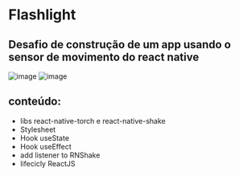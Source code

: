 # Flashlight

## Desafio de construção de um app usando o sensor de movimento do react native

![image](dioLightOn.jpeg)
![image](dioLightOff.jpeg)

## conteúdo:

- libs react-native-torch e react-native-shake
- Stylesheet
- Hook useState
- Hook useEffect
- add listener to RNShake
- lifecicly ReactJS



